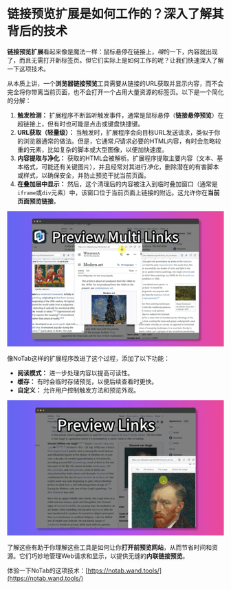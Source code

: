 # 链接预览扩展是如何工作的？深入了解其背后的技术

**链接预览扩展**看起来像是魔法一样：鼠标悬停在链接上，*嗖*的一下，内容就出现了，而且无需打开新标签页。但它们实际上是如何工作的呢？让我们快速深入了解一下这项技术。

从本质上讲，一个**浏览器链接预览**工具需要从链接的URL获取并显示内容，而不会完全将你带离当前页面，也不会打开一个占用大量资源的标签页。以下是一个简化的分解：

1.  **触发检测：** 扩展程序不断监听触发事件，通常是鼠标悬停（**链接悬停预览**）在超链接上，但有时也可能是点击或键盘快捷键。
2.  **URL获取（轻量级）：** 当触发时，扩展程序会向目标URL发送请求，类似于你的浏览器通常的做法。但是，它通常*只*请求必要的HTML内容，有时会忽略较重的元素，比如复杂的脚本或大型图像，以便加快速度。
3.  **内容提取与净化：** 获取的HTML会被解析。扩展程序提取主要内容（文本、基本格式，可能还有关键图片），并且经常对其进行*净化*，删除潜在的有害脚本或样式，以确保安全，并防止预览干扰当前页面。
4.  **在叠加层中显示：** 然后，这个清理后的内容被注入到临时叠加窗口（通常是`iframe`或`div`元素）中，该窗口位于当前页面上链接的附近。这允许你在**当前页面预览链接**。

![链接预览过程的示意图 - 概念图](../images/notab1.png) <!-- 概念图 -->

像NoTab这样的扩展程序改进了这个过程，添加了以下功能：

*   **阅读模式：** 进一步处理内容以提高可读性。
*   **缓存：** 有时会临时存储预览，以便后续查看时更快。
*   **自定义：** 允许用户控制触发方法和预览外观。

![NoTab 的界面](../images/notab2.png)

了解这些有助于你理解这些工具是如何让你**打开前预览网站**，从而节省时间和资源。它们巧妙地管理Web请求和显示，以提供无缝的**内联链接预览**。

体验一下NoTab的这项技术：[https://notab.wand.tools/](https://notab.wand.tools/)
